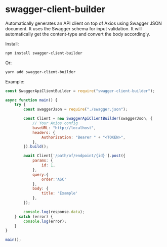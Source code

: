# swagger-client-builder

Automatically generates an API client on top of Axios using Swagger JSON document.
It uses the Swagger schema for input validation.
It will automatically get the content-type and convert the body accordingly.

Install:

```bash
npm install swagger-client-builder
```

Or:

```bash
yarn add swagger-client-builder
```

Example:

```javascript
const SwaggerApiClientBuilder = require("swagger-client-builder");

async function main() {
    try {
        const swaggerJson = require("./swagger.json");

        const Client = new SwaggerApiClientBuilder(swaggerJson, {
            // Your Axios config
            baseURL: "http://localhost",
            headers: {
                Authorization: "Bearer " + "<TOKEN>",
            },
        }).build();

        await Client['/path/of/endpoint/{id}'].post({
            params: {
                id: 1,
            },
            query:{
                order:'ASC'
            },
            body: {
                title: 'Example'
            },
        });

        console.log(response.data);
    } catch (error) {
        console.log(error);
    }
}

main();
```
